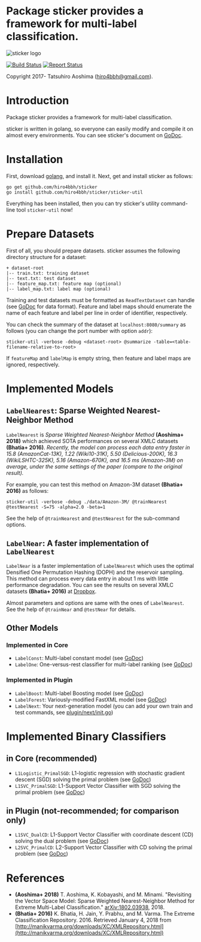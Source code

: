 # Package sticker provides a framework for multi-label classification.
![sticker logo](https://rawgit.com/hiro4bbh/sticker/master/logo.svg)

[![Build Status](https://travis-ci.org/hiro4bbh/sticker.svg?branch=master)](https://travis-ci.org/hiro4bbh/sticker)
[![Report Status](https://goreportcard.com/badge/github.com/hiro4bbh/sticker)](https://goreportcard.com/report/github.com/hiro4bbh/sticker)

Copyright 2017- Tatsuhiro Aoshima (hiro4bbh@gmail.com).

# Introduction
Package sticker provides a framework for multi-label classification.

sticker is written in golang, so everyone can easily modify and compile it on almost every environments.
You can see sticker's document on [GoDoc](https://godoc.org/github.com/hiro4bbh/sticker).

# Installation
First, download [golang](https://golang.org/), and install it.
Next, get and install sticker as follows:

```
go get github.com/hiro4bbh/sticker
go install github.com/hiro4bbh/sticker/sticker-util
```

Everything has been installed, then you can try sticker's utility command-line tool `sticker-util` now!

# Prepare Datasets
First of all, you should prepare datasets.
sticker assumes the following directory structure for a dataset:

```
+ dataset-root
|-- train.txt: training dataset
|-- text.txt: test dataset
|-- feature_map.txt: feature map (optional)
|-- label_map.txt: label map (optional)
```

Training and test datasets must be formatted as `ReadTextDataset` can handle (see [GoDoc](https://godoc.org/github.com/hiro4bbh/sticker#ReadTextDataset) for data format).
Feature and label maps should enumerate the name of each feature and label per line in order of identifier, respectively.

You can check the summary of the dataset at `localhost:8080/summary` as follows (you can change the port number with option `addr`):

```
sticker-util -verbose -debug <dataset-root> @summarize -table=<table-filename-relative-to-root>
```

If `featureMap` and `labelMap` is empty string, then feature and label maps are ignored, respectively.

# Implemented Models
## `LabelNearest`: Sparse Weighted Nearest-Neighbor Method
`LabelNearest` is _Sparse Weighted Nearest-Neighbor Method_ __(Aoshima+ 2018)__ which achieved SOTA performances on several XMLC datasets __(Bhatia+ 2016)__.
_Recently, the model can process each data entry faster in 15.8 (AmazonCat-13K), 1.22 (Wiki10-31K), 5.50 (Delicious-200K), 16.3 (WikiLSHTC-325K), 5.16 (Amazon-670K), and 16.5 ms (Amazon-3M) on average, under the same settings of the paper (compare to the original result)._

For example, you can test this method on Amazon-3M dataset __(Bhatia+ 2016)__ as follows:

```
sticker-util -verbose -debug ./data/Amazon-3M/ @trainNearest @testNearest -S=75 -alpha=2.0 -beta=1
```

See the help of `@trainNearest` and `@testNearest` for the sub-command options.

## `LabelNear`: A faster implementation of `LabelNearest`
`LabelNear` is a faster implementation of `LabelNearest` which uses the optimal Densified One Permutation Hashing (DOPH) and the reservoir sampling.
This method can process every data entry in about 1 ms with little performance degradation.
You can see the results on several XMLC datasets __(Bhatia+ 2016)__ at [Dropbox](https://www.dropbox.com/sh/zjerizvew765t0p/AACra7LB0EFwK3RNbSZNprUia?dl=0).

Almost parameters and options are same with the ones of `LabelNearest`.
See the help of `@trainNear` and `@testNear` for details.

## Other Models
### Implemented in Core
- `LabelConst`: Multi-label constant model (see [GoDoc](https://godoc.org/github.com/hiro4bbh/sticker#LabelConst))
- `LabelOne`: One-versus-rest classifier for multi-label ranking (see [GoDoc](https://godoc.org/github.com/hiro4bbh/sticker#LabelOne))

### Implemented in Plugin
- `LabelBoost`: Multi-label Boosting model (see [GoDoc](https://godoc.org/github.com/hiro4bbh/sticker/plugin#LabelBoost))
- `LabelForest`: Variously-modified FastXML model (see [GoDoc](https://godoc.org/github.com/hiro4bbh/sticker/plugin#LabelForest))
- `LabelNext`: Your next-generation model (you can add your own train and test commands, see [plugin/next/init.go](https://github.com/hiro4bbh/sticker/blob/master/plugin/next/init.go))

# Implemented Binary Classifiers
## in Core (recommended)
- `L1Logistic_PrimalSGD`: L1-logistic regression with stochastic gradient descent (SGD) solving the primal problem (see [GoDoc](https://godoc.org/github.com/hiro4bbh/sticker#BinaryClassifierTrainer_L1Logistic_PrimalSGD))
- `L1SVC_PrimalSGD`: L1-Support Vector Classifier with SGD solving the primal problem (see [GoDoc](https://godoc.org/github.com/hiro4bbh/sticker#BinaryClassifierTrainer_L1SVC_PrimalSGD))

## in Plugin (not-recommended; for comparison only)
- `L1SVC_DualCD`: L1-Support Vector Classifier with coordinate descent (CD) solving the dual problem (see [GoDoc](https://godoc.org/github.com/hiro4bbh/sticker/plugin#BinaryClassifierTrainer_L1SVC_DualCD))
- `L2SVC_PrimalCD`: L2-Support Vector Classifier with CD solving the primal problem (see [GoDoc](https://godoc.org/github.com/hiro4bbh/sticker/plugin#BinaryClassifierTrainer_L2SVC_PrimalCD))

# References
- __(Aoshima+ 2018)__ T. Aoshima, K. Kobayashi, and M. Minami. "Revisiting the Vector Space Model: Sparse Weighted Nearest-Neighbor Method for Extreme Multi-Label Classification." [arXiv:1802.03938](https://arxiv.org/abs/1802.03938), 2018.
- __(Bhatia+ 2016)__ K. Bhatia, H. Jain, Y. Prabhu, and M. Varma. The Extreme Classification Repository. 2016. Retrieved January 4, 2018 from [http://manikvarma.org/downloads/XC/XMLRepository.html](http://manikvarma.org/downloads/XC/XMLRepository.html)

